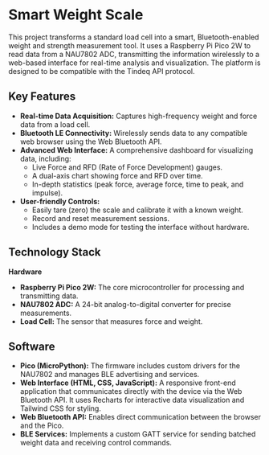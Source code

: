 # Smart Weight Scale
This project transforms a standard load cell into a smart, Bluetooth-enabled weight and strength measurement tool. It uses a Raspberry Pi Pico 2W to read data from a NAU7802 ADC, transmitting the information wirelessly to a web-based interface for real-time analysis and visualization. The platform is designed to be compatible with the Tindeq API protocol.

## Key Features
- **Real-time Data Acquisition:** Captures high-frequency weight and force data from a load cell.
- **Bluetooth LE Connectivity:** Wirelessly sends data to any compatible web browser using the Web Bluetooth API.
- **Advanced Web Interface:** A comprehensive dashboard for visualizing data, including:
  - Live Force and RFD (Rate of Force Development) gauges.
  - A dual-axis chart showing force and RFD over time.
  - In-depth statistics (peak force, average force, time to peak, and impulse).
- **User-friendly Controls:**
  - Easily tare (zero) the scale and calibrate it with a known weight.
  - Record and reset measurement sessions.
  - Includes a demo mode for testing the interface without hardware.
## Technology Stack
**Hardware**
- **Raspberry Pi Pico 2W:** The core microcontroller for processing and transmitting data.
- **NAU7802 ADC:** A 24-bit analog-to-digital converter for precise measurements.
- **Load Cell:** The sensor that measures force and weight.
## Software
- **Pico (MicroPython):** The firmware includes custom drivers for the NAU7802 and manages BLE advertising and services.
- **Web Interface (HTML, CSS, JavaScript):** A responsive front-end application that communicates directly with the device via the Web Bluetooth API. It uses Recharts for interactive data visualization and Tailwind CSS for styling.
- **Web Bluetooth API:** Enables direct communication between the browser and the Pico.
- **BLE Services:** Implements a custom GATT service for sending batched weight data and receiving control commands.
